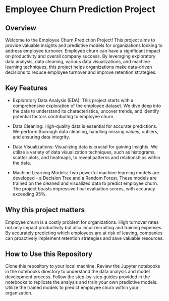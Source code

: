 # Employee Churn Prediction Project
## Overview
Welcome to the Employee Churn Prediction Project! This project aims to provide valuable insights and predictive models for organizations looking to address employee turnover. Employee churn can have a significant impact on productivity and overall company success. By leveraging exploratory data analysis, data cleaning, various data visualizations, and machine learning techniques, this project helps organizations make data-driven decisions to reduce employee turnover and improve retention strategies.

## Key Features
* Exploratory Data Analysis (EDA): This project starts with a comprehensive exploration of the employee dataset. We dive deep into the data to understand its characteristics, uncover trends, and identify potential factors contributing to employee churn.

* Data Cleaning: High-quality data is essential for accurate predictions. We perform thorough data cleaning, handling missing values, outliers, and ensuring data integrity.

* Data Visualizations: Visualizing data is crucial for gaining insights. We utilize a variety of data visualization techniques, such as histograms, scatter plots, and heatmaps, to reveal patterns and relationships within the data.

* Machine Learning Models: Two powerful machine learning models are developed - a Decision Tree and a Random Forest. These models are trained on the cleaned and visualized data to predict employee churn. The project boasts impressive final evaluation scores, with accuracy exceeding 95%.

## Why this project matters
Employee churn is a costly problem for organizations. High turnover rates not only impact productivity but also incur recruiting and training expenses. By accurately predicting which employees are at risk of leaving, companies can proactively implement retention strategies and save valuable resources.

## How to Use this Repository
Clone this repository to your local machine.
Review the Jupyter notebooks in the notebooks directory to understand the data analysis and model development process.
Follow the step-by-step guides provided in the notebooks to replicate the analysis and train your own predictive models.
Utilize the trained models to predict employee churn within your organization.
